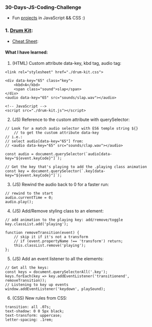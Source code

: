 ### 30-Days-JS-Coding-Challenge
- Fun [projects](https://github.com/stevedang125/30-Days-JS-Coding-Challenge/tree/master/projects) in JavaScript && CSS :)

### 1. [Drum Kit](https://github.com/stevedang125/30-Days-JS-Coding-Challenge/tree/master/projects/01-Drum%20Kit):
- [Cheat Sheet](https://github.com/stevedang125/30-Days-JS-Coding-Challenge/blob/master/projects/01-Drum%20Kit/CheatSheet.md):
#### What I have learned:
1. (HTML) Custom attribute data-key, kbd tag, audio tag:
```
<link rel="stylesheet" href="./drum-kit.css">
```
```
<div data-key="65" class="key">
    <kbd>A</kbd>
    <span class="sound">slap</span>
</div>
<audio data-key="65" src="sounds/slap.wav"></audio>
```
```
<!-- JavaScript -->
<script src="./drum-kit.js"></script>
```

2. (JS) Reference to the custom attribute with querySelector:
```
// Look for a match audio selector with ES6 temple string ${}
    // to get the custom attribute data-key 
// i.e.: 
// select audio[data-key="65"] from: 
// <audio data-key="65" src="sounds/clap.wav"></audio>

const audio = document.querySelector(`audio[data-key="${event.keyCode}"]`);

// Get the key that's playing to add the .playing class animation
const key = document.querySelector(`.key[data-key="${event.keyCode}"]`);
```

3. (JS) Rewind the audio back to 0 for a faster run:
```
// rewind to the start
audio.currentTime = 0; 
audio.play();
```

4. (JS) Add/Remove styling class to an element:
```
// add animation to the playing key: add/remove/toggle
key.classList.add('playing');

function removeTransition(event) {
    // skip it if it's not a transform
    // if (event.propertyName !== 'transform') return;
    this.classList.remove('playing');        
};
```

5. (JS) Add an event listener to all the elements:
```
// Get all the keys:
const keys = document.querySelectorAll('.key');
keys.forEach(key => key.addEventListener('transitionend', removeTransition));
// Listening to key up events
window.addEventListener('keydown', playSound);
```

6. (CSS) New rules from CSS:
```
transition: all .07s;
text-shadow: 0 0 5px black;
text-transform: uppercase;
letter-spacing: .1rem;
```
